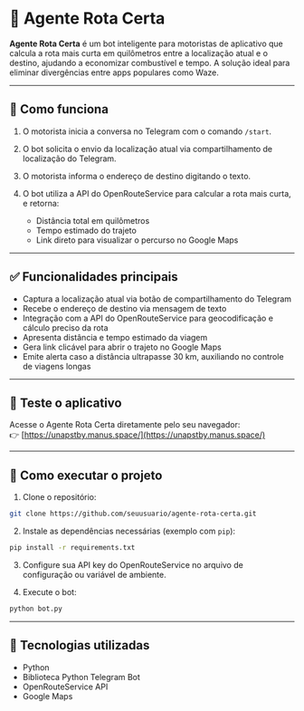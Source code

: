 # 🚗 Agente Rota Certa

**Agente Rota Certa** é um bot inteligente para motoristas de aplicativo que calcula a rota mais curta em quilômetros entre a localização atual e o destino, ajudando a economizar combustível e tempo. A solução ideal para eliminar divergências entre apps populares como Waze.

---

## 📱 Como funciona

1. O motorista inicia a conversa no Telegram com o comando `/start`.
2. O bot solicita o envio da localização atual via compartilhamento de localização do Telegram.
3. O motorista informa o endereço de destino digitando o texto.
4. O bot utiliza a API do OpenRouteService para calcular a rota mais curta, e retorna:

   * Distância total em quilômetros
   * Tempo estimado do trajeto
   * Link direto para visualizar o percurso no Google Maps

---

## ✅ Funcionalidades principais

* Captura a localização atual via botão de compartilhamento do Telegram
* Recebe o endereço de destino via mensagem de texto
* Integração com a API do OpenRouteService para geocodificação e cálculo preciso da rota
* Apresenta distância e tempo estimado da viagem
* Gera link clicável para abrir o trajeto no Google Maps
* Emite alerta caso a distância ultrapasse 30 km, auxiliando no controle de viagens longas

---
## 🚀 Teste o aplicativo

Acesse o Agente Rota Certa diretamente pelo seu navegador:  
👉 [https://unapstby.manus.space/](https://unapstby.manus.space/)

---

## 🚀 Como executar o projeto

1. Clone o repositório:

```bash
git clone https://github.com/seuusuario/agente-rota-certa.git
```

2. Instale as dependências necessárias (exemplo com `pip`):

```bash
pip install -r requirements.txt
```

3. Configure sua API key do OpenRouteService no arquivo de configuração ou variável de ambiente.

4. Execute o bot:

```bash
python bot.py
```

---

## 🧠 Tecnologias utilizadas

* Python
* Biblioteca Python Telegram Bot
* OpenRouteService API
* Google Maps

